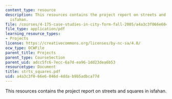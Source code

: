 ```yaml
---
content_type: resource
description: This resources contains the project report on streets and squares in
  isfahan.
file: /courses/4-175-case-studies-in-city-form-fall-2005/a4a3c3f066e6046d4ddab9b5adbca77d_strts_squares.pdf
file_type: application/pdf
learning_resource_types:
- Projects
license: https://creativecommons.org/licenses/by-nc-sa/4.0/
ocw_type: OCWFile
parent_title: Projects
parent_type: CourseSection
parent_uid: adcc5fc6-7ecc-6a7d-ea96-1dd23dea6b53
resourcetype: Document
title: strts_squares.pdf
uid: a4a3c3f0-66e6-046d-4dda-b9b5adbca77d
---
```

This resources contains the project report on streets and squares in isfahan.